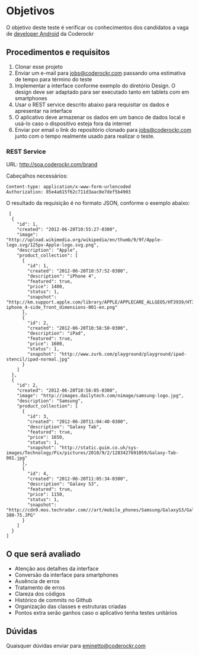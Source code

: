 # Objetivos

O objetivo deste teste é verificar os conhecimentos dos candidatos a vaga de [developer Android](https://gist.github.com/eminetto/8842616) da Coderockr

## Procedimentos e requisitos

1. Clonar esse projeto
2. Enviar um e-mail para jobs@coderockr.com passando uma estimativa de tempo para término do teste
2. Implementar a interface conforme exemplo do diretório Design. O design deve ser adaptado para ser executado tanto em tablets com em smartphones
3. Usar o REST service descrito abaixo para requisitar os dados e apresentar na interface
4. O aplicativo deve armazenar os dados em um banco de dados local e usá-lo caso o dispositivo esteja fora da internet
4. Enviar por email o link do repositório clonado para jobs@coderockr.com junto com o tempo realmente usado para realizar o teste. 

### REST Service

URL: http://soa.coderockr.com/brand

Cabeçalhos necessários: 

```
Content-type: application/x-www-form-urlencoded
Authorization: 85e4a615f62c711d3aac0e7def5b4903
```

O resultado da requisição é no formato JSON, conforme o exemplo abaixo:

```
 [
  {
    "id": 1,
    "created": "2012-06-20T10:55:27-0300",
    "image": "http://upload.wikimedia.org/wikipedia/en/thumb/9/9f/Apple-logo.svg/125px-Apple-logo.svg.png",
    "description": "Apple",
    "product_collection": [
      {
        "id": 1,
        "created": "2012-06-20T10:57:52-0300",
        "description": "iPhone 4",
        "featured": true,
        "price": 1400,
        "status": 1,
        "snapshot": "http://km.support.apple.com/library/APPLE/APPLECARE_ALLGEOS/HT3939/HT3939-iphone_4-side_front_dimensions-001-en.png"
      },
      {
        "id": 2,
        "created": "2012-06-20T10:58:50-0300",
        "description": "iPad",
        "featured": true,
        "price": 1600,
        "status": 1,
        "snapshot": "http://www.zurb.com/playground/playground/ipad-stencil/ipad-normal.jpg"
      }
    ]
  },
  {
    "id": 2,
    "created": "2012-06-20T10:56:05-0300",
    "image": "http://images.dailytech.com/nimage/samsung-logo.jpg",
    "description": "Samsung",
    "product_collection": [
      {
        "id": 3,
        "created": "2012-06-20T11:04:40-0300",
        "description": "Galaxy Tab",
        "featured": true,
        "price": 1650,
        "status": 1,
        "snapshot": "http://static.guim.co.uk/sys-images/Technology/Pix/pictures/2010/9/2/1283427691059/Galaxy-Tab-001.jpg"
      },
      {
        "id": 4,
        "created": "2012-06-20T11:05:34-0300",
        "description": "Galaxy S3",
        "featured": true,
        "price": 1150,
        "status": 1,
        "snapshot": "http://cdn9.mos.techradar.com///art/mobile_phones/Samsung/GalaxyS3/Galaxy%20Fire/Samsung_Galaxy_S3_08-380-75.JPG"
      }
    ]
  }
]
```

## O que será avaliado

- Atenção aos detalhes da interface
- Conversão da interface para smartphones
- Ausência de erros
- Tratamento de erros 
- Clareza dos códigos 
- Histórico de commits no Github
- Organização das classes e estruturas criadas
- Pontos extra serão ganhos caso o aplicativo tenha testes unitários

## Dúvidas

Quaisquer dúvidas enviar para eminetto@coderockr.com


